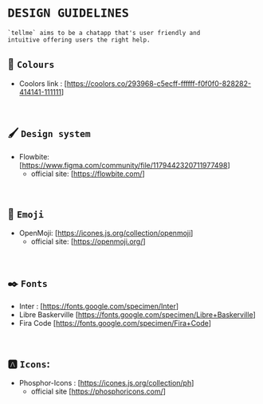 # `DESIGN GUIDELINES`

    `tellme` aims to be a chatapp that's user friendly and 
    intuitive offering users the right help.

## 🎨 `Colours`
- Coolors link : [<https://coolors.co/293968-c5ecff-ffffff-f0f0f0-828282-414141-111111>]

<br/>

## 🖌️ `Design system`
- Flowbite: [<https://www.figma.com/community/file/1179442320711977498>]
    - official site: [<https://flowbite.com/>]

<br/>

## 🙂 `Emoji`
- OpenMoji: [<https://icones.js.org/collection/openmoji>]
    - official site: [<https://openmoji.org/>] 

<br/>

## ✒️ `Fonts`
- Inter : [<https://fonts.google.com/specimen/Inter>]  
- Libre Baskerville [<https://fonts.google.com/specimen/Libre+Baskerville>]  
- Fira Code [<https://fonts.google.com/specimen/Fira+Code>]  

<br/>

## 🅰️ `Icons`:
- Phosphor-Icons : [<https://icones.js.org/collection/ph>]
    - official site [<https://phosphoricons.com/>]
 